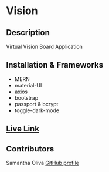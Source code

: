 # Vision

## Description
Virtual Vision Board Application

## Installation & Frameworks
* MERN
* material-UI
* axios
* bootstrap
* passport & bcrypt
* toggle-dark-mode

## [Live Link](https://vision-sam.herokuapp.com/)

## Contributors
Samantha Oliva
[GitHub profile](https://github.com/oliva-sam)
